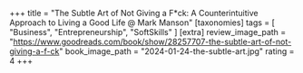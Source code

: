 +++
title = "The Subtle Art of Not Giving a F*ck: A Counterintuitive Approach to Living a Good Life @ Mark Manson"
[taxonomies]
tags = [ "Business", "Entrepreneurship", "SoftSkills" ]
[extra]
review_image_path = "https://www.goodreads.com/book/show/28257707-the-subtle-art-of-not-giving-a-f-ck"
book_image_path = "2024-01-24-the-subtle-art.jpg"
rating = 4
+++

